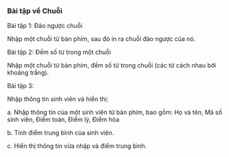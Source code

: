 ### Bài tập về Chuỗi

Bài tập 1: Đảo ngược chuỗi

Nhập một chuỗi từ bàn phím, sau đó in ra chuỗi đảo ngược của nó.

Bài tập 2: Đếm số từ trong một chuỗi

Nhập một chuỗi từ bàn phím, đếm số từ trong chuỗi (các từ cách nhau bởi khoảng trắng).

Bài tập 3:

Nhập thông tin sinh viên và hiển thị:

a. Nhập thông tin của một sinh viên từ bàn phím, bao gồm:
Họ và tên, Mã số sinh viên, Điểm toán, Điểm lý, Điểm hóa

b. Tính điểm trung bình của sinh viên.

c. Hiển thị thông tin vừa nhập và điểm trung bình.
